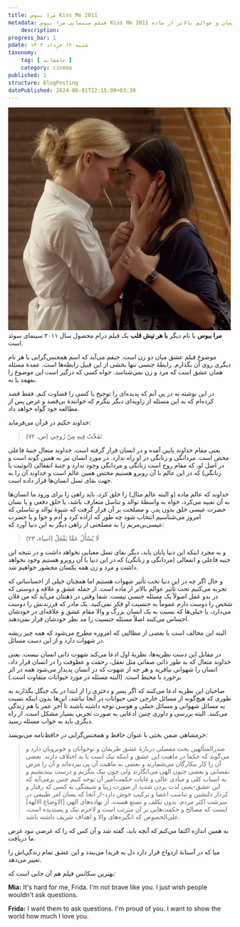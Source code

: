 ```yaml
---
title: مرا ببوس Kiss Me 2011
metadata: فیلم سینمایی مرا ببوس Kiss Me 2011 سینمای سوئد صحبتی در باب عشق و محبت و کیفیت زنانگی و مردانگی در روح انسان و عوالم بالاتر از ماده
    description: 
progress_bar: 1
pdate: شنبه ۱۲ خرداد ۱۴۰۳
taxonomy:
    tag: [ عاشقانه ]
    category: cinema
published: 1
structure: BlogPosting
datePublished: 2024-06-01T22:15:00+03:30
---
```



![ دو کودک دختر و پسر در حال تاب بازی در یک پارک ](kiss_me.webp)
**مرا ببوس** با نام دیگر **با هر تپش قلب** یک فیلم  درام محصول سال ۲۰۱۱ سینمای سوئد است.


موضوع فیلم عشق میان دو زن است. حیفم می‌آید که اسم همجنس‌گرایی یا هر نام دیگری روی آن بگذارم. رابطهٔ جنسی تنها بخشی از این قبیل رابطه‌ها است. عمدهٔ مسئله همان عشق است که مرد و زن نمی‌شناسد. خواه کسی که درگیر است این موضوع را بفهمد یا نه. 

در این نوشته نه در پیِ آنم که پدیده‌ای را توجیح یا کسی را قضاوت کنم. فقط قصد کرده‌ام که به این مسئله از زاویه‌ای دیگر بنگرم که خوانندهٔ بی‌قصد و غرض پس از مطالعه خود گواه خواهد داد.

خداوند حکیم در قرآن می‌فرماید:

>  نَفَخْتُ فِيهِ مِنْ رُوحِي‌ (ص، ۷۲)

یعنی مقام خداوند پایین آمده و در انسان قرار گرفته است. خداوند متعال جنبهٔ فاعلی محض است. مردانگی و زنانگی در او راه ندارد. در مورد انسان نیز به همین گونه است و در اصل او، که مقام روح است زنانگی و مردانگی وجود ندارد و جنبهٔ انفعالی (انوثیت یا زنانگی) که در این عالم با آن روبرو هستیم مختص همین عالم است و خداوند آن را به جهت بقای نسل انسان‌ها قرار داده است. 

خداوند که عالم ماده (و البته عالم مثال) را خلق کرد، باید راهی را برای ورود ما انسان‌ها به آن تعبیه می‌کرد، خواه به واسطهٔ توالد و تناسل متعارف باشد، یا خلق دفعی و یا بسان حضرت عیسی خلق بدون پدر. و مصلحت بر آن قرار گرفت که شیوهٔ توالد و تناسلی که امروز می‌شناسیم انتخاب شود چه طور که اراده کرد و آدم و حوا و یا حضرت عیسی‌بن‌مریم را به مصلحتی از راهی دیگر به این دنیا آورد که:

> لَا يُسْأَلُ عَمَّا يَفْعَلُ (انبیاء، ۲۳)

و به مجرد اینکه این دنیا پایان یابد، دیگر بقای نسل معنایی نخواهد داشت و در نتیجه این جنبه فاعلی و انفعالی (مردانگی و زنانگی) که در این دنیا با آن روبرو هستیم وجود نخواهد داشت و مرد و زن همه یکسان محشور خواهیم شد.

و حال اگر چه در این دنیا تحت تأثیر شهوات هستیم اما همچنان خیلی از احساساتی که تجربه می‌کنیم تحت تأثیر عوالم بالاتر از ماده است. از جمله عشق و علاقه و دوستی که در بدو عمل اصولاً یک مسئله جنسی نیست. شما وقتی در ذهنتان می‌آید که من فلان شخص را دوست دارم عموماً به جنسیت او فکر نمی‌کنید. یک مادر که فرزندنش را دوست می‌دارد، یا خیلی‌ها که نسبت به یک انسان بزرگ و والا مقام عشق و علاقه‌ای در خودشان احساس می‌کنند اصلاً مسئله جنسیت را مد نظر خودشان قرار نمی‌دهند.

البته این مخالف است با بعضی از مطالبی که امروزه مطرح می‌شود که همه چیز ریشه در شهوات دارد و از این دست مسائل.

در مقابل این دست نظریه‌ها، نظریه‌ٔ اول ادعا می‌کند شهوت ذاتی انسان نیست. یعنی خداوند متعال که به طور ذاتی صفاتی مثل تعقل، رحمت و عطوفت را در انسان قرار داد، انسان را شهوانی نیافرید و هر چه از شهوت که در انسان پدیدار می‌شود همه در اثر برخورد با محیط است. (البته مسئله در مورد حیوانات متفاوت است.) 

صاحبان این نظریه ادعا می‌کنند كه اگر پسر و دختری را از ابتدا در یک جنگل بگذارند به طوری که هیچ‌گونه از مسائل خارجی حتی حیوانات در آنجا نباشد، این‌ها بدون اینكه نسبت به مسائل شهوانی و مسائل حسّی و هوسی توجه داشته باشند تا آخر عمر با هم زندگی می‌كنند. البته بررسی و داوری چنین ادعایی به صورت تجربی بسیار مشکل است. از راه دیگری باید به جواب مسئله رسید.

خرمشاهی ضمن بحثی با عنوان حافظ و همجنس‌گرایی در حافظ‌نامه می‌نویسد:

> صدرالمتألهین بحث مفصلی دربارهٔ عشق ظریفان و نوجوانان و خوبرویان دارد و می‌گوید که حکما در ماهیت این عشق و اینکه نیک است یا بد اختلاف دارند. بعضی آن را کار بیکارگان می‌شمارند و بعضی به ماهیت آن پی نبرده‌اند و آن را مرض نفسانی و بعضی جنون الهی می‌انگارند ولی چون نیک بنگریم و درست بیندیشیم و به اسباب کلی و مبادی عالی و غایات حکمت‌آمیز آن توجه کنیم چنین برمی‌آید که این عشق-یعنی لذت بردن شدید از صورت زیبا و شیفتگی به کسی که رفتار و کردار دلنشین و تناسب اعضا و ترکیب خوش دارد-از آنجا که بسان امر طبیعی در سرشت اکثر مردم، بدون تکلف و تصنع هست، از نهاده‌های الهی [الاوضاع  الالهة] ایست که مصالح و حکمت‌هایی بر آن مترتب است و لاجرم نیک و پسندیده است، علی‌الخصوص که انگیزه‌های والا و اهداف شریف داشته باشد.

به همین اندازه اکتفا می‌کنم که آنچه باید، گفته شد و آن کس که را که غرضی نبود غرض ما دریافت.

میا که در آستانهٔ ازدواج قرار دارد دل به فریدا می‌بندد و این عشق تمام زندگی‌اش را تغییر می‌دهد.

بهترین سکانس فیلم هم آن جایی است که:
<div dir="ltr">
<p>
<b>Mia:</b> It's hard for me, Frida. I'm not brave like you.
I just wish people wouldn't ask questions.
</p><p>
<b>Frida:</b> I want them to ask questions. I'm proud of you. 
I want to show the world how much I love you.
</div>
</p>